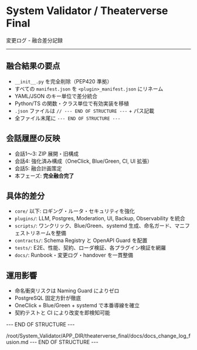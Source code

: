 # System Validator / Theaterverse Final
変更ログ - 融合差分記録

---

## 融合結果の要点
- `__init__.py` を完全削除（PEP420 準拠）
- すべての `manifest.json` を `<plugin>_manifest.json` にリネーム
- YAML/JSON のキー単位で差分統合
- Python/TS の関数・クラス単位で有効実装を移植
- `.json` ファイルは `// --- END OF STRUCTURE ---` + パス記載
- 全ファイル末尾に `--- END OF STRUCTURE ---`

## 会話履歴の反映
- 会話1〜3: ZIP 展開・旧構成
- 会話4: 強化済み構成（OneClick, Blue/Green, CI, UI 拡張）
- 会話5: 融合計画策定
- 本フェーズ: **完全融合完了**

## 具体的差分
- `core/` 以下: ロギング・ルータ・セキュリティを強化
- `plugins/`: LLM, Postgres, Moderation, UI, Backup, Observability を統合
- `scripts/`: ワンクリック、Blue/Green、systemd 生成、命名ガード、マニフェストリネームを整備
- `contracts/`: Schema Registry と OpenAPI Guard を配置
- `tests/`: E2E、性能、契約、ローダ検証、各プラグイン検証を網羅
- `docs/`: Runbook・変更ログ・handover を一貫整備

## 運用影響
- 命名衝突リスクは Naming Guard によりゼロ
- PostgreSQL 固定方針が徹底
- OneClick + Blue/Green + systemd で本番導線を確立
- 契約テストと CI により改変を即検知可能

--- END OF STRUCTURE ---
<!-- /root/System_Validator/APP_DIR/theaterverse_final/docs/docs_change_log_fusion.md -->

/root/System_Validator/APP_DIR/theaterverse_final/docs/docs_change_log_fusion.md
--- END OF STRUCTURE ---
